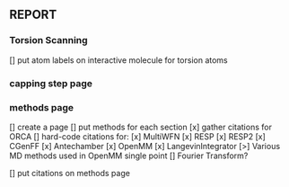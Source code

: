## REPORT


### Torsion Scanning
[] put atom labels on interactive molecule for torsion atoms

### capping step page

### methods page
[] create a page
[] put methods for each section 
[x] gather citations for ORCA
[] hard-code citations for:
    [x] MultiWFN
    [x] RESP
    [x] RESP2
    [x] CGenFF
    [x] Antechamber
    [x] OpenMM
    [x] LangevinIntegrator
    [>] Various MD methods used in OpenMM single point
    [] Fourier Transform?


[] put citations on methods page